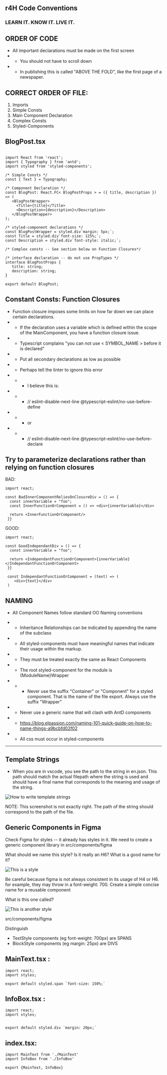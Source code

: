 
## r4H Code Conventions
### LEARN IT.  KNOW IT.  LIVE IT.

## ORDER OF CODE

- All important declarations must be made on the first screen
- - You should not have to scroll down
- - In publishing this is called "ABOVE THE FOLD", like the first page of a newspaper.

## CORRECT ORDER OF FILE:

1. Imports
2. Simple Consts
3. Main Component Declaration
4. Complex Consts
5. Styled-Components

## BlogPost.tsx

```tsx

import React from 'react';
import { Typography } from 'antd';
import styled from 'styled-components';

/* Simple Consts */
const { Text } = Typography;

/* Component Declaration */
const BlogPost: React.FC< BlogPostProps > = ({ title, description }) => (
   <BlogPostWrapper>
     <Title>{title}</Title>
     <Description>{description}</Description>
   </BlogPostWrapper>
);

/* styled-component declarations */
const BlogPostWrapper = styled.div`margin: 5px;`;
const Title = styled.div`font-size: 125%;`;
const Description = styled.div`font-style: italic;`;

/* Complex consts -- See section below on Function Closures*/

/* interface declaration -- do not use PropTypes */
interface BlogPostProps {
   title: string;
   description: string;
}

export default BlogPost;
```

## Constant Consts:  Function Closures

- Function closure imposes some limits on how far down we can place certain declarations. 
- - If the declaration uses a variable which is defined within the scope of the MainComponent, you have a function closure issue. 
- - Typescript complains "you can not use < SYMBOL_NAME > before it is declared"
- - Put all secondary declarations as low as possible
- - Perhaps tell the linter to ignore this error
- - -  I believe this is:
- - -   // eslint-disable-next-line @typescript-eslint/no-use-before-define
- - - or
- - -   // eslint-disable-next-line @typescript-eslint/no-use-before-declare

## Try to parameterize declarations rather than relying on function closures


BAD:

```tsx
import react;

const BadInnerComponentReliesOnClosureDiv = () => {
  const innerVariable = "foo";
  const InnerFunctionOrComponent = () => <div>{innerVariable}</div>

  return <InnerFunctionOrComponent/>
 }}
```


GOOD: 

```tsx
import react;

const GoodIndependantDiv = () => {
  const innerVariable = "foo";
  
  return <IndependantFunctionOrComponent>{innerVariable}</IndependantFunctionOrComponent>
 }}

 const IndependantFunctionOrComponent = (text) => (
    <div>{text}</div>
 )
```

## NAMING

- All Component Names follow standard OO Naming conventions

- - Inheritance Relationships can be indicated by appending the name of the subclass
- - All styled-components must have meaningful names that indicate their usage within the markup.
- - They must be treated exactly the same as React Components
- - The root styled-component for the module is {ModuleName}Wrapper
- - -  Never use the suffix "Container" or "Component" for a styled component.  That is the name of the file export.  Always use the suffix "Wrapper"
- - Never use a generic name that will clash with AntD components
- - https://blog.elpassion.com/naming-101-quick-guide-on-how-to-name-things-a9bcbfd02f02
- - All css must occur in styled-components

---

## Template Strings

- When you are in vscode, you see the path to the string in en.json. This path should match the actual filepath where the string is used and should have a final name that corresponds to the meaning and usage of the string.

![How to write template strings](CODING_CONVENTIONS_TRANSLATIONS.png)

NOTE:  This screenshot is not exactly right.  The path of the string should correspond to the path of the file.

## Generic Components in Figma

Check Figma for styles -- it already has styles in it.  We need to create a generic component library in src/components/figma

What should we name this style?  Is it really an H6?  What is a good name for it?

![This is a style](H6.png)


Be careful because figma is not always consistent in its usage of H4 or H6.  for example, they may throw in a font-weight: 700.  Create a simple concise name for a reusable component

What is this one called?

![This is another style](AccentStyle.png)


src/components/figma

Distinguish

- TextStyle components (eg font-weight: 700px) are SPANS
- BlockStyle components (eg margin: 25px) are DIVS

## MainText.tsx :

```tsx
import react;
import styles;

export default styled.span `font-size: 150%;`
```

## InfoBox.tsx :

```tsx
import react;
import styles;


export default styled.div `margin: 20px;`
```

## index.tsx:

```tsx
import MainText from './MainText'
import InfoBox from './InfoBox'

export {MainText, InfoBox}
```